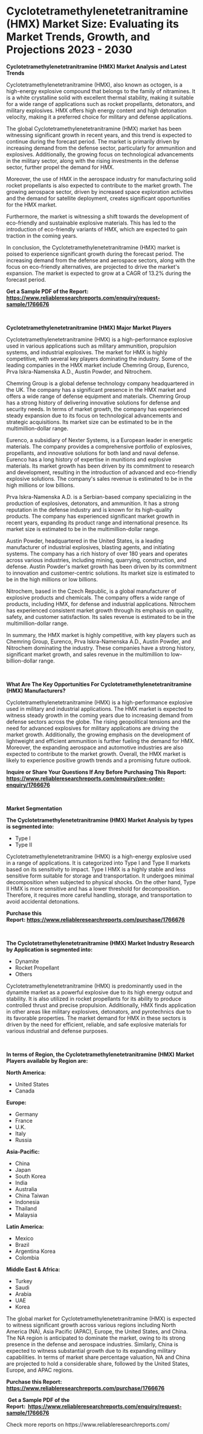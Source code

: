 <p><h1>Cyclotetramethylenetetranitramine (HMX) Market Size: Evaluating its Market Trends, Growth, and Projections 2023 - 2030</h1></p><p><strong>Cyclotetramethylenetetranitramine (HMX) Market Analysis and Latest Trends</strong></p>
<p><p>Cyclotetramethylenetetranitramine (HMX), also known as octogen, is a high-energy explosive compound that belongs to the family of nitramines. It is a white crystalline solid with excellent thermal stability, making it suitable for a wide range of applications such as rocket propellants, detonators, and military explosives. HMX offers high energy content and high detonation velocity, making it a preferred choice for military and defense applications.</p><p>The global Cyclotetramethylenetetranitramine (HMX) market has been witnessing significant growth in recent years, and this trend is expected to continue during the forecast period. The market is primarily driven by increasing demand from the defense sector, particularly for ammunition and explosives. Additionally, the growing focus on technological advancements in the military sector, along with the rising investments in the defense sector, further propel the demand for HMX.</p><p>Moreover, the use of HMX in the aerospace industry for manufacturing solid rocket propellants is also expected to contribute to the market growth. The growing aerospace sector, driven by increased space exploration activities and the demand for satellite deployment, creates significant opportunities for the HMX market.</p><p>Furthermore, the market is witnessing a shift towards the development of eco-friendly and sustainable explosive materials. This has led to the introduction of eco-friendly variants of HMX, which are expected to gain traction in the coming years.</p><p>In conclusion, the Cyclotetramethylenetetranitramine (HMX) market is poised to experience significant growth during the forecast period. The increasing demand from the defense and aerospace sectors, along with the focus on eco-friendly alternatives, are projected to drive the market's expansion. The market is expected to grow at a CAGR of 13.2% during the forecast period.</p></p>
<p><strong>Get a Sample PDF of the Report:&nbsp; <a href="https://www.reliableresearchreports.com/enquiry/request-sample/1766676">https://www.reliableresearchreports.com/enquiry/request-sample/1766676</a></strong></p>
<p>&nbsp;</p>
<p><strong>Cyclotetramethylenetetranitramine (HMX) Major Market Players</strong></p>
<p><p>Cyclotetramethylenetetranitramine (HMX) is a high-performance explosive used in various applications such as military ammunition, propulsion systems, and industrial explosives. The market for HMX is highly competitive, with several key players dominating the industry. Some of the leading companies in the HMX market include Chemring Group, Eurenco, Prva Iskra-Namenska A.D., Austin Powder, and Nitrochem. </p><p>Chemring Group is a global defense technology company headquartered in the UK. The company has a significant presence in the HMX market and offers a wide range of defense equipment and materials. Chemring Group has a strong history of delivering innovative solutions for defense and security needs. In terms of market growth, the company has experienced steady expansion due to its focus on technological advancements and strategic acquisitions. Its market size can be estimated to be in the multimillion-dollar range.</p><p>Eurenco, a subsidiary of Nexter Systems, is a European leader in energetic materials. The company provides a comprehensive portfolio of explosives, propellants, and innovative solutions for both land and naval defense. Eurenco has a long history of expertise in munitions and explosive materials. Its market growth has been driven by its commitment to research and development, resulting in the introduction of advanced and eco-friendly explosive solutions. The company's sales revenue is estimated to be in the high millions or low billions.</p><p>Prva Iskra-Namenska A.D. is a Serbian-based company specializing in the production of explosives, detonators, and ammunition. It has a strong reputation in the defense industry and is known for its high-quality products. The company has experienced significant market growth in recent years, expanding its product range and international presence. Its market size is estimated to be in the multimillion-dollar range.</p><p>Austin Powder, headquartered in the United States, is a leading manufacturer of industrial explosives, blasting agents, and initiating systems. The company has a rich history of over 180 years and operates across various industries, including mining, quarrying, construction, and defense. Austin Powder's market growth has been driven by its commitment to innovation and customer-centric solutions. Its market size is estimated to be in the high millions or low billions.</p><p>Nitrochem, based in the Czech Republic, is a global manufacturer of explosive products and chemicals. The company offers a wide range of products, including HMX, for defense and industrial applications. Nitrochem has experienced consistent market growth through its emphasis on quality, safety, and customer satisfaction. Its sales revenue is estimated to be in the multimillion-dollar range.</p><p>In summary, the HMX market is highly competitive, with key players such as Chemring Group, Eurenco, Prva Iskra-Namenska A.D., Austin Powder, and Nitrochem dominating the industry. These companies have a strong history, significant market growth, and sales revenue in the multimillion to low-billion-dollar range.</p></p>
<p>&nbsp;</p>
<p><strong>What Are The Key Opportunities For Cyclotetramethylenetetranitramine (HMX) Manufacturers?</strong></p>
<p><p>Cyclotetramethylenetetranitramine (HMX) is a high-performance explosive used in military and industrial applications. The HMX market is expected to witness steady growth in the coming years due to increasing demand from defense sectors across the globe. The rising geopolitical tensions and the need for advanced explosives for military applications are driving the market growth. Additionally, the growing emphasis on the development of lightweight and efficient ammunition is further fueling the demand for HMX. Moreover, the expanding aerospace and automotive industries are also expected to contribute to the market growth. Overall, the HMX market is likely to experience positive growth trends and a promising future outlook.</p></p>
<p><strong>Inquire or Share Your Questions If Any Before Purchasing This Report: <a href="https://www.reliableresearchreports.com/enquiry/pre-order-enquiry/1766676">https://www.reliableresearchreports.com/enquiry/pre-order-enquiry/1766676</a></strong></p>
<p>&nbsp;</p>
<p><strong>Market Segmentation</strong></p>
<p><strong>The Cyclotetramethylenetetranitramine (HMX) Market Analysis by types is segmented into:</strong></p>
<p><ul><li>Type I</li><li>Type II</li></ul></p>
<p><p>Cyclotetramethylenetetranitramine (HMX) is a high-energy explosive used in a range of applications. It is categorized into Type I and Type II markets based on its sensitivity to impact. Type I HMX is a highly stable and less sensitive form suitable for storage and transportation. It undergoes minimal decomposition when subjected to physical shocks. On the other hand, Type II HMX is more sensitive and has a lower threshold for decomposition. Therefore, it requires more careful handling, storage, and transportation to avoid accidental detonations.</p></p>
<p><strong>Purchase this Report:&nbsp;<a href="https://www.reliableresearchreports.com/purchase/1766676">https://www.reliableresearchreports.com/purchase/1766676</a></strong></p>
<p>&nbsp;</p>
<p><strong>The Cyclotetramethylenetetranitramine (HMX) Market Industry Research by Application is segmented into:</strong></p>
<p><ul><li>Dynamite</li><li>Rocket Propellant</li><li>Others</li></ul></p>
<p><p>Cyclotetramethylenetetranitramine (HMX) is predominantly used in the dynamite market as a powerful explosive due to its high energy output and stability. It is also utilized in rocket propellants for its ability to produce controlled thrust and precise propulsion. Additionally, HMX finds application in other areas like military explosives, detonators, and pyrotechnics due to its favorable properties. The market demand for HMX in these sectors is driven by the need for efficient, reliable, and safe explosive materials for various industrial and defense purposes.</p></p>
<p>&nbsp;</p>
<p><strong>In terms of Region, the Cyclotetramethylenetetranitramine (HMX) Market Players available by Region are:</strong></p>
<p>
    <p> <strong> North America: </strong>
        <ul>
            <li>United States</li>
            <li>Canada</li>
        </ul>
        </p> 
    <p> <strong> Europe: </strong>
        <ul>
            <li>Germany</li>
            <li>France</li>
            <li>U.K.</li>
            <li>Italy</li>
            <li>Russia</li>
        </ul>
        </p> 
    <p> <strong> Asia-Pacific: </strong>
        <ul>
            <li>China</li>
            <li>Japan</li>
            <li>South Korea</li>
            <li>India</li>
            <li>Australia</li>
            <li>China Taiwan</li>
            <li>Indonesia</li>
            <li>Thailand</li>
            <li>Malaysia</li>
        </ul>
        </p> 
    <p> <strong> Latin America: </strong>
        <ul>
            <li>Mexico</li>
            <li>Brazil</li>
            <li>Argentina Korea</li>
            <li>Colombia</li>
        </ul>
        </p> 
    <p> <strong> Middle East & Africa: </strong>
        <ul>
            <li>Turkey</li>
            <li>Saudi</li>
            <li>Arabia</li>
            <li>UAE</li>
            <li>Korea</li>
        </ul>
    </p>
    </p>
<p><p>The global market for Cyclotetramethylenetetranitramine (HMX) is expected to witness significant growth across various regions including North America (NA), Asia Pacific (APAC), Europe, the United States, and China. The NA region is anticipated to dominate the market, owing to its strong presence in the defense and aerospace industries. Similarly, China is expected to witness substantial growth due to its expanding military capabilities. In terms of market share percentage valuation, NA and China are projected to hold a considerable share, followed by the United States, Europe, and APAC regions.</p></p>
<p><strong>Purchase this Report: <a href="https://www.reliableresearchreports.com/purchase/1766676">https://www.reliableresearchreports.com/purchase/1766676</a></strong></p>
<p>&nbsp;<strong>Get a Sample PDF of the Report:&nbsp;&nbsp;<a href="https://www.reliableresearchreports.com/enquiry/request-sample/1766676">https://www.reliableresearchreports.com/enquiry/request-sample/1766676</a></strong></p>
<p><strong></strong></p>
<p>Check more reports on https://www.reliableresearchreports.com/</p>
